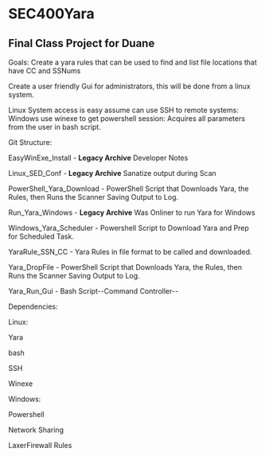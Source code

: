 # SEC400Yara
Final Class Project for Duane
--------------------------------------------------------------
Goals:
Create a yara rules that can be used to find and list file locations that have CC and SSNums

Create a user friendly Gui for administrators, this will be done from a linux system.

Linux System access is easy assume can use SSH to remote systems:
Windows use winexe to get powershell session:
Acquires all parameters from the user in bash script.

Git Structure:

  EasyWinExe_Install - **Legacy Archive** Developer Notes

  Linux_SED_Conf - **Legacy Archive** Sanatize output during Scan

  PowerShell_Yara_Download - PowerShell Script that Downloads Yara, the Rules, then Runs the Scanner Saving Output to Log.

  Run_Yara_Windows - **Legacy Archive** Was Onliner to run Yara for Windows

  Windows_Yara_Scheduler - Powershell Script to Download Yara and Prep for Scheduled Task.

  YaraRule_SSN_CC - Yara Rules in file format to be called and downloaded.

  Yara_DropFile - PowerShell Script that Downloads Yara, the Rules, then Runs the Scanner Saving Output to Log.
  
  Yara_Run_Gui - Bash Script--Command Controller--


Dependencies:

Linux:

  Yara

  bash

  SSH

  Winexe



Windows:

  Powershell

  Network Sharing

  LaxerFirewall Rules

